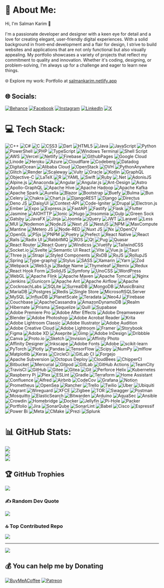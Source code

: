 # 💫 About Me:
Hi, I'm Salman Karim 👋<br><br>I'm a passionate developer and designer with a keen eye for detail and a love for creating elegant, user-friendly digital experiences. With a solid background in front-end development and a flair for design, I strive to build websites and applications that are not only functional but also visually appealing. My portfolio showcases a variety of projects that reflect my commitment to quality and innovation. Whether it's coding, designing, or problem-solving, I'm always up for a challenge and eager to learn new things.<br><br>🌐 Explore my work: Portfolio at [salmankarim.netlify.app](https://salmankarim.netlify.app)<br>


## 🌐 Socials:
[![Behance](https://img.shields.io/badge/Behance-1769ff?logo=behance&logoColor=white)](https://behance.net/https://www.behance.net/salmanpixel) [![Facebook](https://img.shields.io/badge/Facebook-%231877F2.svg?logo=Facebook&logoColor=white)](https://facebook.com/https://www.facebook.com/salupixel) [![Instagram](https://img.shields.io/badge/Instagram-%23E4405F.svg?logo=Instagram&logoColor=white)](https://instagram.com/salmnkrim) [![LinkedIn](https://img.shields.io/badge/LinkedIn-%230077B5.svg?logo=linkedin&logoColor=white)](https://linkedin.com/in/https://www.linkedin.com/in/salman-pixel/) [![X](https://img.shields.io/badge/X-black.svg?logo=X&logoColor=white)](https://x.com/ctrlsalmany) 

# 💻 Tech Stack:
![C++](https://img.shields.io/badge/c++-%2300599C.svg?style=flat&logo=c%2B%2B&logoColor=white) ![C#](https://img.shields.io/badge/c%23-%23239120.svg?style=flat&logo=csharp&logoColor=white) ![C](https://img.shields.io/badge/c-%2300599C.svg?style=flat&logo=c&logoColor=white) ![CSS3](https://img.shields.io/badge/css3-%231572B6.svg?style=flat&logo=css3&logoColor=white) ![Dart](https://img.shields.io/badge/dart-%230175C2.svg?style=flat&logo=dart&logoColor=white) ![HTML5](https://img.shields.io/badge/html5-%23E34F26.svg?style=flat&logo=html5&logoColor=white) ![Java](https://img.shields.io/badge/java-%23ED8B00.svg?style=flat&logo=openjdk&logoColor=white) ![JavaScript](https://img.shields.io/badge/javascript-%23323330.svg?style=flat&logo=javascript&logoColor=%23F7DF1E) ![Python](https://img.shields.io/badge/python-3670A0?style=flat&logo=python&logoColor=ffdd54) ![PowerShell](https://img.shields.io/badge/PowerShell-%235391FE.svg?style=flat&logo=powershell&logoColor=white) ![PHP](https://img.shields.io/badge/php-%23777BB4.svg?style=flat&logo=php&logoColor=white) ![TypeScript](https://img.shields.io/badge/typescript-%23007ACC.svg?style=flat&logo=typescript&logoColor=white) ![Windows Terminal](https://img.shields.io/badge/Windows%20Terminal-%234D4D4D.svg?style=flat&logo=windows-terminal&logoColor=white) ![Shell Script](https://img.shields.io/badge/shell_script-%23121011.svg?style=flat&logo=gnu-bash&logoColor=white) ![AWS](https://img.shields.io/badge/AWS-%23FF9900.svg?style=flat&logo=amazon-aws&logoColor=white) ![Vercel](https://img.shields.io/badge/vercel-%23000000.svg?style=flat&logo=vercel&logoColor=white) ![Netlify](https://img.shields.io/badge/netlify-%23000000.svg?style=flat&logo=netlify&logoColor=#00C7B7) ![Firebase](https://img.shields.io/badge/firebase-%23039BE5.svg?style=flat&logo=firebase) ![GithubPages](https://img.shields.io/badge/github%20pages-121013?style=flat&logo=github&logoColor=white) ![Google Cloud](https://img.shields.io/badge/GoogleCloud-%234285F4.svg?style=flat&logo=google-cloud&logoColor=white) ![Linode](https://img.shields.io/badge/linode-00A95C?style=flat&logo=linode&logoColor=white) ![Heroku](https://img.shields.io/badge/heroku-%23430098.svg?style=flat&logo=heroku&logoColor=white) ![Azure](https://img.shields.io/badge/azure-%230072C6.svg?style=flat&logo=microsoftazure&logoColor=white) ![Cloudflare](https://img.shields.io/badge/Cloudflare-F38020?style=flat&logo=Cloudflare&logoColor=white) ![Codeberg](https://img.shields.io/badge/Codeberg-2185D0?style=flat&logo=Codeberg&logoColor=white) ![Datadog](https://img.shields.io/badge/datadog-%23632CA6.svg?style=flat&logo=datadog&logoColor=white) ![DigitalOcean](https://img.shields.io/badge/DigitalOcean-%230167ff.svg?style=flat&logo=digitalOcean&logoColor=white) ![Alibaba Cloud](https://img.shields.io/badge/AlibabaCloud-%23FF6701.svg?style=flat&logo=alibabacloud&logoColor=white) ![OpenStack](https://img.shields.io/badge/Openstack-%23f01742.svg?style=flat&logo=openstack&logoColor=white) ![OVH](https://img.shields.io/badge/ovh-%23123F6D.svg?style=flat&logo=ovh&logoColor=#123F6D) ![PythonAnywhere](https://img.shields.io/badge/pythonanywhere-%232F9FD7.svg?style=flat&logo=pythonanywhere&logoColor=151515) ![Glitch](https://img.shields.io/badge/glitch-%233333FF.svg?style=flat&logo=glitch&logoColor=white) ![Render](https://img.shields.io/badge/Render-%46E3B7.svg?style=flat&logo=render&logoColor=white) ![Scaleway](https://img.shields.io/badge/SCALEWAY-%234f0599.svg?style=flat&logo=scaleway&logoColor=white) ![Vultr](https://img.shields.io/badge/Vultr-007BFC.svg?style=flat&logo=vultr) ![Oracle](https://img.shields.io/badge/Oracle-F80000?style=flat&logo=oracle&logoColor=white) ![Kotlin](https://img.shields.io/badge/kotlin-%237F52FF.svg?style=flat&logo=kotlin&logoColor=white) ![GraphQL](https://img.shields.io/badge/-GraphQL-E10098?style=flat&logo=graphql&logoColor=white) ![Objective-C](https://img.shields.io/badge/OBJECTIVE--C-%233A95E3.svg?style=flat&logo=apple&logoColor=white) ![LaTeX](https://img.shields.io/badge/latex-%23008080.svg?style=flat&logo=latex&logoColor=white) ![R](https://img.shields.io/badge/r-%23276DC3.svg?style=flat&logo=r&logoColor=white) ![YAML](https://img.shields.io/badge/yaml-%23ffffff.svg?style=flat&logo=yaml&logoColor=151515) ![Swift](https://img.shields.io/badge/swift-F54A2A?style=flat&logo=swift&logoColor=white) ![Ruby](https://img.shields.io/badge/ruby-%23CC342D.svg?style=flat&logo=ruby&logoColor=white) ![.Net](https://img.shields.io/badge/.NET-5C2D91?style=flat&logo=.net&logoColor=white) ![AdonisJS](https://img.shields.io/badge/adonisjs-%23220052.svg?style=flat&logo=adonisjs&logoColor=white) ![Alpine.js](https://img.shields.io/badge/alpinejs-white.svg?style=flat&logo=alpinedotjs&logoColor=%238BC0D0) ![Anaconda](https://img.shields.io/badge/Anaconda-%2344A833.svg?style=flat&logo=anaconda&logoColor=white) ![Angular](https://img.shields.io/badge/angular-%23DD0031.svg?style=flat&logo=angular&logoColor=white) ![Angular.js](https://img.shields.io/badge/angular.js-%23E23237.svg?style=flat&logo=angularjs&logoColor=white) ![Ant-Design](https://img.shields.io/badge/-AntDesign-%230170FE?style=flat&logo=ant-design&logoColor=white) ![Astro](https://img.shields.io/badge/astro-%232C2052.svg?style=flat&logo=astro&logoColor=white) ![Apollo-GraphQL](https://img.shields.io/badge/-ApolloGraphQL-311C87?style=flat&logo=apollo-graphql) ![Apache Hive](https://img.shields.io/badge/Apache%20Hive-FDEE21?style=flat&logo=apachehive&logoColor=black) ![Apache Hadoop](https://img.shields.io/badge/Apache%20Hadoop-66CCFF?style=flat&logo=apachehadoop&logoColor=black) ![Apache Kafka](https://img.shields.io/badge/Apache%20Kafka-000?style=flat&logo=apachekafka) ![Apache Spark](https://img.shields.io/badge/Apache%20Spark-FDEE21?style=flat&logo=apachespark&logoColor=black) ![Aurelia](https://img.shields.io/badge/aurelia-%23ED2B88.svg?style=flat&logo=aurelia&logoColor=fff) ![Blazor](https://img.shields.io/badge/blazor-%235C2D91.svg?style=flat&logo=blazor&logoColor=white) ![Bootstrap](https://img.shields.io/badge/bootstrap-%238511FA.svg?style=flat&logo=bootstrap&logoColor=white) ![Buefy](https://img.shields.io/badge/Buefy-7957D5?style=flat&logo=buefy&logoColor=48289E) ![Bulma](https://img.shields.io/badge/bulma-00D0B1?style=flat&logo=bulma&logoColor=white) ![Bun](https://img.shields.io/badge/Bun-%23000000.svg?style=flat&logo=bun&logoColor=white) ![Celery](https://img.shields.io/badge/celery-%23a9cc54.svg?style=flat&logo=celery&logoColor=ddf4a4) ![Chakra](https://img.shields.io/badge/chakra-%234ED1C5.svg?style=flat&logo=chakraui&logoColor=white) ![Chart.js](https://img.shields.io/badge/chart.js-F5788D.svg?style=flat&logo=chart.js&logoColor=white) ![DjangoREST](https://img.shields.io/badge/DJANGO-REST-ff1709?style=flat&logo=django&logoColor=white&color=ff1709&labelColor=gray) ![Django](https://img.shields.io/badge/django-%23092E20.svg?style=flat&logo=django&logoColor=white) ![Directus](https://img.shields.io/badge/directus-%2364f.svg?style=flat&logo=directus&logoColor=white) ![Deno JS](https://img.shields.io/badge/deno%20js-000000?style=flat&logo=deno&logoColor=white) ![DaisyUI](https://img.shields.io/badge/daisyui-5A0EF8?style=flat&logo=daisyui&logoColor=white) ![Context-API](https://img.shields.io/badge/Context--Api-000000?style=flat&logo=react) ![Code-Igniter](https://img.shields.io/badge/CodeIgniter-%23EF4223.svg?style=flat&logo=codeIgniter&logoColor=white) ![Drupal](https://img.shields.io/badge/drupal-%230678BE.svg?style=flat&logo=drupal&logoColor=white) ![Electron.js](https://img.shields.io/badge/Electron-191970?style=flat&logo=Electron&logoColor=white) ![Ember](https://img.shields.io/badge/ember-1C1E24?style=flat&logo=ember.js&logoColor=#D04A37) ![Expo](https://img.shields.io/badge/expo-1C1E24?style=flat&logo=expo&logoColor=#D04A37) ![Express.js](https://img.shields.io/badge/express.js-%23404d59.svg?style=flat&logo=express&logoColor=%2361DAFB) ![FastAPI](https://img.shields.io/badge/FastAPI-005571?style=flat&logo=fastapi) ![Fastify](https://img.shields.io/badge/fastify-%23000000.svg?style=flat&logo=fastify&logoColor=white) ![Flask](https://img.shields.io/badge/flask-%23000.svg?style=flat&logo=flask&logoColor=white) ![Flutter](https://img.shields.io/badge/Flutter-%2302569B.svg?style=flat&logo=Flutter&logoColor=white) ![Jasmine](https://img.shields.io/badge/jasmine-%238A4182.svg?style=flat&logo=jasmine&logoColor=white) ![AIOHTTP](https://img.shields.io/badge/iohttp-%232C5bb4.svg?style=flat&logo=aiohttp&logoColor=white) ![Ionic](https://img.shields.io/badge/Ionic-%233880FF.svg?style=flat&logo=Ionic&logoColor=white) ![Hugo](https://img.shields.io/badge/Hugo-black.svg?style=flat&logo=Hugo) ![Insomnia](https://img.shields.io/badge/Insomnia-black?style=flat&logo=insomnia&logoColor=5849BE) ![Gulp](https://img.shields.io/badge/GULP-%23CF4647.svg?style=flat&logo=gulp&logoColor=white) ![Green Sock](https://img.shields.io/badge/green%20sock-88CE02?style=flat&logo=greensock&logoColor=white) ![Gatsby](https://img.shields.io/badge/Gatsby-%23663399.svg?style=flat&logo=gatsby&logoColor=white) ![JavaFX](https://img.shields.io/badge/javafx-%23FF0000.svg?style=flat&logo=javafx&logoColor=white) ![Jinja](https://img.shields.io/badge/jinja-white.svg?style=flat&logo=jinja&logoColor=black) ![Joomla](https://img.shields.io/badge/joomla-%235091CD.svg?style=flat&logo=joomla&logoColor=white) ![jQuery](https://img.shields.io/badge/jquery-%230769AD.svg?style=flat&logo=jquery&logoColor=white) ![JWT](https://img.shields.io/badge/JWT-black?style=flat&logo=JSON%20web%20tokens) ![Laravel](https://img.shields.io/badge/laravel-%23FF2D20.svg?style=flat&logo=laravel&logoColor=white) ![Less](https://img.shields.io/badge/less-2B4C80?style=flat&logo=less&logoColor=white) ![MUI](https://img.shields.io/badge/MUI-%230081CB.svg?style=flat&logo=mui&logoColor=white) ![Nodemon](https://img.shields.io/badge/NODEMON-%23323330.svg?style=flat&logo=nodemon&logoColor=%BBDEAD) ![NodeJS](https://img.shields.io/badge/node.js-6DA55F?style=flat&logo=node.js&logoColor=white) ![Next JS](https://img.shields.io/badge/Next-black?style=flat&logo=next.js&logoColor=white) ![NestJS](https://img.shields.io/badge/nestjs-%23E0234E.svg?style=flat&logo=nestjs&logoColor=white) ![NPM](https://img.shields.io/badge/NPM-%23CB3837.svg?style=flat&logo=npm&logoColor=white) ![MaxCompute](https://img.shields.io/badge/MaxCompute-%23FF6701?style=flat&logo=alibabacloud&logoColor=white) ![Mantine](https://img.shields.io/badge/Mantine-ffffff?style=flat&logo=Mantine&logoColor=339af0) ![Metero JS](https://img.shields.io/badge/meteorjs-%23d74c4c.svg?style=flat&logo=meteor&logoColor=white) ![Node-RED](https://img.shields.io/badge/Node--RED-%238F0000.svg?style=flat&logo=node-red&logoColor=white) ![Nuxt JS](https://img.shields.io/badge/Nuxt-002E3B?style=flat&logo=nuxt.js&logoColor=#00DC82) ![Nx](https://img.shields.io/badge/nx-143055?style=flat&logo=nx&logoColor=white) ![OpenCV](https://img.shields.io/badge/opencv-%23white.svg?style=flat&logo=opencv&logoColor=white) ![OpenGL](https://img.shields.io/badge/OpenGL-%23FFFFFF.svg?style=flat&logo=opengl) ![P5js](https://img.shields.io/badge/p5.js-ED225D?style=flat&logo=p5.js&logoColor=FFFFFF) ![PNPM](https://img.shields.io/badge/pnpm-%234a4a4a.svg?style=flat&logo=pnpm&logoColor=f69220) ![Poetry](https://img.shields.io/badge/Poetry-%233B82F6.svg?style=flat&logo=poetry&logoColor=0B3D8D) ![Prefect](https://img.shields.io/badge/Prefect-%23ffffff.svg?style=flat&logo=prefect&logoColor=white) ![React Native](https://img.shields.io/badge/react_native-%2320232a.svg?style=flat&logo=react&logoColor=%2361DAFB) ![React](https://img.shields.io/badge/react-%2320232a.svg?style=flat&logo=react&logoColor=%2361DAFB) ![Rails](https://img.shields.io/badge/rails-%23CC0000.svg?style=flat&logo=ruby-on-rails&logoColor=white) ![Radix UI](https://img.shields.io/badge/radix%20ui-161618.svg?style=flat&logo=radix-ui&logoColor=white) ![RabbitMQ](https://img.shields.io/badge/rabbitmq-FF6600?style=flat&logo=rabbitmq&logoColor=white) ![ROS](https://img.shields.io/badge/ros-%230A0FF9.svg?style=flat&logo=ros&logoColor=white) ![Qt](https://img.shields.io/badge/Qt-%23217346.svg?style=flat&logo=Qt&logoColor=white) ![Pug](https://img.shields.io/badge/Pug-FFF?style=flat&logo=pug&logoColor=A86454) ![Quasar](https://img.shields.io/badge/Quasar-16B7FB?style=flat&logo=quasar&logoColor=black) ![React Router](https://img.shields.io/badge/React_Router-CA4245?style=flat&logo=react-router&logoColor=white) ![React Query](https://img.shields.io/badge/-React%20Query-FF4154?style=flat&logo=react%20query&logoColor=white) ![Windicss](https://img.shields.io/badge/windicss-48B0F1.svg?style=flat&logo=windi-css&logoColor=white) ![Vuetify](https://img.shields.io/badge/Vuetify-1867C0?style=flat&logo=vuetify&logoColor=AEDDFF) ![TailwindCSS](https://img.shields.io/badge/tailwindcss-%2338B2AC.svg?style=flat&logo=tailwind-css&logoColor=white) ![Socket.io](https://img.shields.io/badge/Socket.io-black?style=flat&logo=socket.io&badgeColor=010101) ![Svelte](https://img.shields.io/badge/svelte-%23f1413d.svg?style=flat&logo=svelte&logoColor=white) ![Semantic UI React](https://img.shields.io/badge/Semantic%20UI%20React-%2335BDB2.svg?style=flat&logo=SemanticUIReact&logoColor=white) ![Vite](https://img.shields.io/badge/vite-%23646CFF.svg?style=flat&logo=vite&logoColor=white) ![Vue.js](https://img.shields.io/badge/vue.js-%2335495e.svg?style=flat&logo=vuedotjs&logoColor=%234FC08D) ![Tauri](https://img.shields.io/badge/tauri-%2324C8DB.svg?style=flat&logo=tauri&logoColor=%23FFFFFF) ![Three js](https://img.shields.io/badge/threejs-black?style=flat&logo=three.js&logoColor=white) ![Strapi](https://img.shields.io/badge/strapi-%232E7EEA.svg?style=flat&logo=strapi&logoColor=white) ![Styled Components](https://img.shields.io/badge/styled--components-DB7093?style=flat&logo=styled-components&logoColor=white) ![RxDB](https://img.shields.io/badge/rxdb-%238D1F89.svg?style=flat&logo=rxdb&logoColor=white) ![RxJS](https://img.shields.io/badge/rxjs-%23B7178C.svg?style=flat&logo=reactivex&logoColor=white) ![RollupJS](https://img.shields.io/badge/RollupJS-ef3335?style=flat&logo=rollup.js&logoColor=white) ![Spring](https://img.shields.io/badge/spring-%236DB33F.svg?style=flat&logo=spring&logoColor=white) ![Type-graphql](https://img.shields.io/badge/-TypeGraphQL-%23C04392?style=flat) ![Stylus](https://img.shields.io/badge/stylus-%23ff6347.svg?style=flat&logo=stylus&logoColor=white) ![SASS](https://img.shields.io/badge/SASS-hotpink.svg?style=flat&logo=SASS&logoColor=white) ![Xamarin](https://img.shields.io/badge/Xamarin-3199DC?style=flat&logo=xamarin&logoColor=white) ![Yarn](https://img.shields.io/badge/yarn-%232C8EBB.svg?style=flat&logo=yarn&logoColor=white) ![Zod](https://img.shields.io/badge/zod-%233068b7.svg?style=flat&logo=zod&logoColor=white) ![Webpack](https://img.shields.io/badge/webpack-%238DD6F9.svg?style=flat&logo=webpack&logoColor=black) ![Web3.js](https://img.shields.io/badge/web3.js-F16822?style=flat&logo=web3.js&logoColor=white) ![Badge Name](https://img.shields.io/badge/tRPC-%232596BE.svg?style=flat&logo=tRPC&logoColor=white) ![Thymeleaf](https://img.shields.io/badge/Thymeleaf-%23005C0F.svg?style=flat&logo=Thymeleaf&logoColor=white) ![Remix](https://img.shields.io/badge/remix-%23000.svg?style=flat&logo=remix&logoColor=white) ![Redux](https://img.shields.io/badge/redux-%23593d88.svg?style=flat&logo=redux&logoColor=white) ![React Hook Form](https://img.shields.io/badge/React%20Hook%20Form-%23EC5990.svg?style=flat&logo=reacthookform&logoColor=white) ![SolidJS](https://img.shields.io/badge/SolidJS-2c4f7c?style=flat&logo=solid&logoColor=c8c9cb) ![Symfony](https://img.shields.io/badge/symfony-%23000000.svg?style=flat&logo=symfony&logoColor=white) ![UnoCSS](https://img.shields.io/badge/unocss-333333.svg?style=flat&logo=unocss&logoColor=white) ![WordPress](https://img.shields.io/badge/WordPress-%23117AC9.svg?style=flat&logo=WordPress&logoColor=white) ![WebGL](https://img.shields.io/badge/WebGL-990000?logo=webgl&logoColor=white&style=flat) ![Apache Flink](https://img.shields.io/badge/Apache%20Flink-E6526F?style=flat&logo=Apache%20Flink&logoColor=white) ![Apache Maven](https://img.shields.io/badge/Apache%20Maven-C71A36?style=flat&logo=Apache%20Maven&logoColor=white) ![Apache Tomcat](https://img.shields.io/badge/apache%20tomcat-%23F8DC75.svg?style=flat&logo=apache-tomcat&logoColor=black) ![Nginx](https://img.shields.io/badge/nginx-%23009639.svg?style=flat&logo=nginx&logoColor=white) ![Jenkins](https://img.shields.io/badge/jenkins-%232C5263.svg?style=flat&logo=jenkins&logoColor=white) ![Gunicorn](https://img.shields.io/badge/gunicorn-%298729.svg?style=flat&logo=gunicorn&logoColor=white) ![Apache Ant](https://img.shields.io/badge/Apache%20Ant-A81C7D?style=flat&logo=Apache%20Ant&logoColor=white) ![Apache Airflow](https://img.shields.io/badge/Apache%20Airflow-017CEE?style=flat&logo=Apache%20Airflow&logoColor=white) ![Apache](https://img.shields.io/badge/apache-%23D42029.svg?style=flat&logo=apache&logoColor=white) ![CockroachLabs](https://img.shields.io/badge/Cockroach%20Labs-6933FF?style=flat&logo=Cockroach%20Labs&logoColor=white) ![SQLite](https://img.shields.io/badge/sqlite-%2307405e.svg?style=flat&logo=sqlite&logoColor=white) ![SurrealDB](https://img.shields.io/badge/SurrealDB-FF00A0?style=flat&logo=surrealdb&logoColor=white) ![MongoDB](https://img.shields.io/badge/MongoDB-%234ea94b.svg?style=flat&logo=mongodb&logoColor=white) ![MusicBrainz](https://img.shields.io/badge/Musicbrainz-EB743B?style=flat&logo=musicbrainz&logoColor=BA478F) ![MariaDB](https://img.shields.io/badge/MariaDB-003545?style=flat&logo=mariadb&logoColor=white) ![Postgres](https://img.shields.io/badge/postgres-%23316192.svg?style=flat&logo=postgresql&logoColor=white) ![Redis](https://img.shields.io/badge/redis-%23DD0031.svg?style=flat&logo=redis&logoColor=white) ![Single Store](https://img.shields.io/badge/Single%20Store-AA00FF?style=flat&logo=singlestore&logoColor=white) ![MicrosoftSQLServer](https://img.shields.io/badge/Microsoft%20SQL%20Server-CC2927?style=flat&logo=microsoft%20sql%20server&logoColor=white) ![MySQL](https://img.shields.io/badge/mysql-4479A1.svg?style=flat&logo=mysql&logoColor=white) ![InfluxDB](https://img.shields.io/badge/InfluxDB-22ADF6?style=flat&logo=InfluxDB&logoColor=white) ![PlanetScale](https://img.shields.io/badge/planetscale-%23000000.svg?style=flat&logo=planetscale&logoColor=white) ![Teradata](https://img.shields.io/badge/Teradata-F37440?style=flat&logo=teradata&logoColor=white) ![Neo4J](https://img.shields.io/badge/Neo4j-008CC1?style=flat&logo=neo4j&logoColor=white) ![Firebase](https://img.shields.io/badge/firebase-a08021?style=flat&logo=firebase&logoColor=ffcd34) ![Couchbase](https://img.shields.io/badge/Couchbase-EA2328?style=flat&logo=couchbase&logoColor=white) ![ApacheCassandra](https://img.shields.io/badge/cassandra-%231287B1.svg?style=flat&logo=apache-cassandra&logoColor=white) ![AmazonDynamoDB](https://img.shields.io/badge/Amazon%20DynamoDB-4053D6?style=flat&logo=Amazon%20DynamoDB&logoColor=white) ![Realm](https://img.shields.io/badge/Realm-39477F?style=flat&logo=realm&logoColor=white) ![Hibernate](https://img.shields.io/badge/Hibernate-59666C?style=flat&logo=Hibernate&logoColor=white) ![Prisma](https://img.shields.io/badge/Prisma-3982CE?style=flat&logo=Prisma&logoColor=white) ![Sequelize](https://img.shields.io/badge/Sequelize-52B0E7?style=flat&logo=Sequelize&logoColor=white) ![Quill](https://img.shields.io/badge/Quill-52B0E7?style=flat&logo=apache&logoColor=white) ![Supabase](https://img.shields.io/badge/Supabase-3ECF8E?style=flat&logo=supabase&logoColor=white) ![Adobe Premiere Pro](https://img.shields.io/badge/Adobe%20Premiere%20Pro-9999FF.svg?style=flat&logo=Adobe%20Premiere%20Pro&logoColor=white) ![Adobe After Effects](https://img.shields.io/badge/Adobe%20After%20Effects-9999FF.svg?style=flat&logo=Adobe%20After%20Effects&logoColor=white) ![Adobe Dreamweaver](https://img.shields.io/badge/Adobe%20Dreamweaver-FF61F6.svg?style=flat&logo=Adobe%20Dreamweaver&logoColor=white) ![Blender](https://img.shields.io/badge/blender-%23F5792A.svg?style=flat&logo=blender&logoColor=white) ![Adobe Photoshop](https://img.shields.io/badge/adobe%20photoshop-%2331A8FF.svg?style=flat&logo=adobe%20photoshop&logoColor=white) ![Adobe Acrobat Reader](https://img.shields.io/badge/Adobe%20Acrobat%20Reader-EC1C24.svg?style=flat&logo=Adobe%20Acrobat%20Reader&logoColor=white) ![Krita](https://img.shields.io/badge/Krita-203759?style=flat&logo=krita&logoColor=EEF37B) ![Adobe Lightroom Classic](https://img.shields.io/badge/Adobe%20Lightroom%20Classic-31A8FF.svg?style=flat&logo=Adobe%20Lightroom%20Classic&logoColor=white) ![Adobe Illustrator](https://img.shields.io/badge/adobe%20illustrator-%23FF9A00.svg?style=flat&logo=adobe%20illustrator&logoColor=white) ![Adobe Audition](https://img.shields.io/badge/Adobe%20Audition-9999FF.svg?style=flat&logo=Adobe%20Audition&logoColor=white) ![Adobe Creative Cloud](https://img.shields.io/badge/Adobe%20Creative%20Cloud-DA1F26.svg?style=flat&logo=Adobe%20Creative%20Cloud&logoColor=white) ![Adobe Lightroom](https://img.shields.io/badge/Adobe%20Lightroom-31A8FF.svg?style=flat&logo=Adobe%20Lightroom&logoColor=white) ![Framer](https://img.shields.io/badge/Framer-black?style=flat&logo=framer&logoColor=blue) ![Storybook](https://img.shields.io/badge/-Storybook-FF4785?style=flat&logo=storybook&logoColor=white) ![Figma](https://img.shields.io/badge/figma-%23F24E1E.svg?style=flat&logo=figma&logoColor=white) ![Adobe XD](https://img.shields.io/badge/Adobe%20XD-470137?style=flat&logo=Adobe%20XD&logoColor=#FF61F6) ![Aseprite](https://img.shields.io/badge/Aseprite-FFFFFF?style=flat&logo=Aseprite&logoColor=#7D929E) ![Gimp](https://img.shields.io/badge/Gimp-657D8B?style=flat&logo=gimp&logoColor=FFFFFF) ![Adobe InDesign](https://img.shields.io/badge/Adobe%20InDesign-49021F?style=flat&logo=adobeindesign&logoColor=FF3366) ![Dribbble](https://img.shields.io/badge/Dribbble-EA4C89?style=flat&logo=dribbble&logoColor=white) ![Canva](https://img.shields.io/badge/Canva-%2300C4CC.svg?style=flat&logo=Canva&logoColor=white) ![Proto.io](https://img.shields.io/badge/Proto.io-161637?style=flat&logo=proto.io&logoColor=00e5ff) ![Sketch](https://img.shields.io/badge/Sketch-FFB387?style=flat&logo=sketch&logoColor=black) ![Invision](https://img.shields.io/badge/invision-FF3366?style=flat&logo=invision&logoColor=white) ![Affinity Photo](https://img.shields.io/badge/affinityphoto-%237E4DD2.svg?style=flat&logo=affinity-photo&logoColor=white) ![Affinity Designer](https://img.shields.io/badge/affinity%20desginer-%231B72BE.svg?style=flat&logo=affinity-designer&logoColor=white) ![Inkscape](https://img.shields.io/badge/Inkscape-e0e0e0?style=flat&logo=inkscape&logoColor=080A13) ![Adobe Fonts](https://img.shields.io/badge/Adobe%20Fonts-000B1D.svg?style=flat&logo=Adobe%20Fonts&logoColor=white) ![Adobe](https://img.shields.io/badge/adobe-%23FF0000.svg?style=flat&logo=adobe&logoColor=white) ![scikit-learn](https://img.shields.io/badge/scikit--learn-%23F7931E.svg?style=flat&logo=scikit-learn&logoColor=white) ![PyTorch](https://img.shields.io/badge/PyTorch-%23EE4C2C.svg?style=flat&logo=PyTorch&logoColor=white) ![Plotly](https://img.shields.io/badge/Plotly-%233F4F75.svg?style=flat&logo=plotly&logoColor=white) ![Pandas](https://img.shields.io/badge/pandas-%23150458.svg?style=flat&logo=pandas&logoColor=white) ![TensorFlow](https://img.shields.io/badge/TensorFlow-%23FF6F00.svg?style=flat&logo=TensorFlow&logoColor=white) ![Scipy](https://img.shields.io/badge/SciPy-%230C55A5.svg?style=flat&logo=scipy&logoColor=%white) ![NumPy](https://img.shields.io/badge/numpy-%23013243.svg?style=flat&logo=numpy&logoColor=white) ![mlflow](https://img.shields.io/badge/mlflow-%23d9ead3.svg?style=flat&logo=numpy&logoColor=blue) ![Matplotlib](https://img.shields.io/badge/Matplotlib-%23ffffff.svg?style=flat&logo=Matplotlib&logoColor=black) ![Keras](https://img.shields.io/badge/Keras-%23D00000.svg?style=flat&logo=Keras&logoColor=white) ![CircleCI](https://img.shields.io/badge/circleci-%23161616.svg?style=flat&logo=circleci&logoColor=white) ![GitLab CI](https://img.shields.io/badge/gitlab%20CI-%23181717.svg?style=flat&logo=gitlab&logoColor=white) ![Forgejo](https://img.shields.io/badge/forgejo-%23FB923C.svg?style=flat&logo=forgejo&logoColor=white) ![Apache Subversion](https://img.shields.io/badge/subversion-%23809CC9.svg?style=flat&logo=subversion&logoColor=white) ![Octopus Deploy](https://img.shields.io/badge/octopus%20deploy-0D80D8?style=flat&logo=octopusdeploy&logoColor=white) ![CloudBees](https://img.shields.io/badge/CloudBees-1997B5&?logo=cloudbees&logoColor=white&style=flat) ![ChipperCI](https://img.shields.io/badge/chipperci-1e394e.svg?style=flat&logo=chipperci&logoColor=white) ![Bitbucket](https://img.shields.io/badge/bitbucket-%230047B3.svg?style=flat&logo=bitbucket&logoColor=white) ![Mercurial](https://img.shields.io/badge/mercurial-999999.svg?style=flat&logo=mercurial&logoColor=white) ![Gitpod](https://img.shields.io/badge/gitpod-f06611.svg?style=flat&logo=gitpod&logoColor=white) ![GitLab](https://img.shields.io/badge/gitlab-%23181717.svg?style=flat&logo=gitlab&logoColor=white) ![GitHub Actions](https://img.shields.io/badge/github%20actions-%232671E5.svg?style=flat&logo=githubactions&logoColor=white) ![TeamCity](https://img.shields.io/badge/teamcity-000000.svg?style=flat&logo=teamcity&logoColor=white) ![TravisCI](https://img.shields.io/badge/travis%20ci-%232B2F33.svg?style=flat&logo=travis&logoColor=white) ![GitHub](https://img.shields.io/badge/github-%23121011.svg?style=flat&logo=github&logoColor=white) ![Gitee](https://img.shields.io/badge/Gitee-C71D23?style=flat&logo=gitee&logoColor=white) ![Gitea](https://img.shields.io/badge/Gitea-34495E?style=flat&logo=gitea&logoColor=5D9425) ![Git](https://img.shields.io/badge/git-%23F05033.svg?style=flat&logo=git&logoColor=white) ![Perforce Helix](https://img.shields.io/badge/-PERFORCE%20HELIX-404040?style=flat&logo=Perforce&logoColor=white) ![Kubernetes](https://img.shields.io/badge/kubernetes-%23326ce5.svg?style=flat&logo=kubernetes&logoColor=white) ![Raspberry Pi](https://img.shields.io/badge/-RaspberryPi-C51A4A?style=flat&logo=Raspberry-Pi) ![Plex](https://img.shields.io/badge/plex-%23E5A00D.svg?style=flat&logo=plex&logoColor=white) ![ESLint](https://img.shields.io/badge/ESLint-4B3263?style=flat&logo=eslint&logoColor=white) ![Gradle](https://img.shields.io/badge/Gradle-02303A.svg?style=flat&logo=Gradle&logoColor=white) ![Terraform](https://img.shields.io/badge/terraform-%235835CC.svg?style=flat&logo=terraform&logoColor=white) ![Home Assistant](https://img.shields.io/badge/home%20assistant-%2341BDF5.svg?style=flat&logo=home-assistant&logoColor=white) ![Confluence](https://img.shields.io/badge/confluence-%23172BF4.svg?style=flat&logo=confluence&logoColor=white) ![Alfred](https://img.shields.io/badge/alfred-%235C1F87.svg?style=flat&logo=alfred) ![Airbnb](https://img.shields.io/badge/Airbnb-%23ff5a5f.svg?style=flat&logo=Airbnb&logoColor=white) ![CodeCov](https://img.shields.io/badge/codecov-%23ff0077.svg?style=flat&logo=codecov&logoColor=white) ![Grafana](https://img.shields.io/badge/grafana-%23F46800.svg?style=flat&logo=grafana&logoColor=white) ![Notion](https://img.shields.io/badge/Notion-%23000000.svg?style=flat&logo=notion&logoColor=white) ![Prometheus](https://img.shields.io/badge/Prometheus-E6522C?style=flat&logo=Prometheus&logoColor=white) ![OpenSea](https://img.shields.io/badge/OpenSea-%232081E2.svg?style=flat&logo=opensea&logoColor=white) ![Rancher](https://img.shields.io/badge/rancher-%230075A8.svg?style=flat&logo=rancher&logoColor=white) ![Trello](https://img.shields.io/badge/Trello-%23026AA7.svg?style=flat&logo=Trello&logoColor=white) ![Twilio](https://img.shields.io/badge/Twilio-F22F46?style=flat&logo=Twilio&logoColor=white) ![Uber](https://img.shields.io/badge/Uber-%23000000.svg?style=flat&logo=Uber&logoColor=white) ![Ubiquiti](https://img.shields.io/badge/ubiquiti-%230559C9.svg?style=flat&logo=ubiquiti&logoColor=white) ![Vagrant](https://img.shields.io/badge/vagrant-%231563FF.svg?style=flat&logo=vagrant&logoColor=white) ![Wireguard](https://img.shields.io/badge/wireguard-%2388171A.svg?style=flat&logo=wireguard&logoColor=white) ![XFCE](https://img.shields.io/badge/XFCE-%232284F2.svg?style=flat&logo=xfce&logoColor=white) ![Zigbee](https://img.shields.io/badge/zigbee-%23EB0443.svg?style=flat&logo=zigbee&logoColor=white) ![TOR](https://img.shields.io/badge/tor-%237E4798.svg?style=flat&logo=tor-project&logoColor=white) ![Swagger](https://img.shields.io/badge/-Swagger-%23Clojure?style=flat&logo=swagger&logoColor=white) ![Postman](https://img.shields.io/badge/Postman-FF6C37?style=flat&logo=postman&logoColor=white) ![Mosquitto](https://img.shields.io/badge/mosquitto-%233C5280.svg?style=flat&logo=eclipsemosquitto&logoColor=white) ![ElasticSearch](https://img.shields.io/badge/-ElasticSearch-005571?style=flat&logo=elasticsearch) ![Bitwarden](https://img.shields.io/badge/bitwarden-%23175DDC.svg?style=flat&logo=bitwarden&logoColor=white) ![Arduino](https://img.shields.io/badge/-Arduino-00979D?style=flat&logo=Arduino&logoColor=white) ![AquaSec](https://img.shields.io/badge/aqua-%231904DA.svg?style=flat&logo=aqua&logoColor=#0018A8) ![Ansible](https://img.shields.io/badge/ansible-%231A1918.svg?style=flat&logo=ansible&logoColor=white) ![Crowdin](https://img.shields.io/badge/Crowdin-2E3340.svg?style=flat&logo=Crowdin&logoColor=white) ![Homebridge](https://img.shields.io/badge/homebridge-%23491F59.svg?style=flat&logo=homebridge&logoColor=white) ![Docker](https://img.shields.io/badge/docker-%230db7ed.svg?style=flat&logo=docker&logoColor=white) ![Jellyfin](https://img.shields.io/badge/jellyfin-%23000B25.svg?style=flat&logo=Jellyfin&logoColor=00A4DC) ![Pi-Hole](https://img.shields.io/badge/pihole-%2396060C.svg?style=flat&logo=pi-hole&logoColor=white) ![Packer](https://img.shields.io/badge/packer-%23E7EEF0.svg?style=flat&logo=packer&logoColor=%2302A8EF) ![Portfolio](https://img.shields.io/badge/Portfolio-%23000000.svg?style=flat&logo=firefox&logoColor=#FF7139) ![Jira](https://img.shields.io/badge/jira-%230A0FFF.svg?style=flat&logo=jira&logoColor=white) ![SonarQube](https://img.shields.io/badge/SonarQube-black?style=flat&logo=sonarqube&logoColor=4E9BCD) ![SonarLint](https://img.shields.io/badge/SonarLint-CB2029?style=flat&logo=SONARLINT&logoColor=white) ![Babel](https://img.shields.io/badge/Babel-F9DC3e?style=flat&logo=babel&logoColor=black) ![Cisco](https://img.shields.io/badge/cisco-%23049fd9.svg?style=flat&logo=cisco&logoColor=black) ![Espressif](https://img.shields.io/badge/espressif-E7352C.svg?style=flat&logo=espressif&logoColor=white) ![Power Bi](https://img.shields.io/badge/power_bi-F2C811?style=flat&logo=powerbi&logoColor=black) ![Meta](https://img.shields.io/badge/Meta-%230467DF.svg?style=flat&logo=Meta&logoColor=white) ![CMake](https://img.shields.io/badge/CMake-%23008FBA.svg?style=flat&logo=cmake&logoColor=white) ![Prezi](https://img.shields.io/badge/Prezi-%23000000.svg?style=flat&logo=Prezi&logoColor=white) ![Splunk](https://img.shields.io/badge/splunk-%23000000.svg?style=flat&logo=splunk&logoColor=white)
# 📊 GitHub Stats:
![](https://github-readme-stats.vercel.app/api?username=salman-pixel&theme=dark&hide_border=false&include_all_commits=true&count_private=true)<br/>
![](https://github-readme-streak-stats.herokuapp.com/?user=salman-pixel&theme=dark&hide_border=false)<br/>
![](https://github-readme-stats.vercel.app/api/top-langs/?username=salman-pixel&theme=dark&hide_border=false&include_all_commits=true&count_private=true&layout=compact)

## 🏆 GitHub Trophies
![](https://github-profile-trophy.vercel.app/?username=salman-pixel&theme=radical&no-frame=false&no-bg=true&margin-w=4)

### ✍️ Random Dev Quote
![](https://quotes-github-readme.vercel.app/api?type=horizontal&theme=radical)

### 🔝 Top Contributed Repo
![](https://github-contributor-stats.vercel.app/api?username=salman-pixel&limit=5&theme=dark&combine_all_yearly_contributions=true)

---
[![](https://visitcount.itsvg.in/api?id=salman-pixel&icon=0&color=0)](https://visitcount.itsvg.in)

  ## 💰 You can help me by Donating
  [![BuyMeACoffee](https://img.shields.io/badge/Buy%20Me%20a%20Coffee-ffdd00?style=for-the-badge&logo=buy-me-a-coffee&logoColor=black)](https://buymeacoffee.com/salmankarim) [![Patreon](https://img.shields.io/badge/Patreon-F96854?style=for-the-badge&logo=patreon&logoColor=white)](https://patreon.com/patreon.com/salmankarim) 

  
<!-- Made with ♥️ by Salman Karim ( https://salmankarim.netlify.app ) -->
